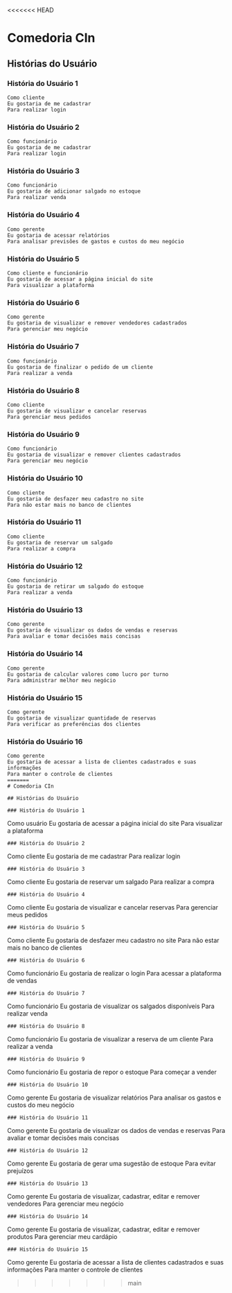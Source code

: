 <<<<<<< HEAD
# Comedoria CIn

## Histórias do Usuário

### História do Usuário 1
```
Como cliente
Eu gostaria de me cadastrar
Para realizar login
```
### História do Usuário 2
```
Como funcionário
Eu gostaria de me cadastrar 
Para realizar login
```
### História do Usuário 3
```
Como funcionário 
Eu gostaria de adicionar salgado no estoque
Para realizar venda
```
### História do Usuário 4
```
Como gerente
Eu gostaria de acessar relatórios
Para analisar previsões de gastos e custos do meu negócio
```
### História do Usuário 5
```
Como cliente e funcionário
Eu gostaria de acessar a página inicial do site
Para visualizar a plataforma
```
### História do Usuário 6
```
Como gerente
Eu gostaria de visualizar e remover vendedores cadastrados
Para gerenciar meu negócio
```
### História do Usuário 7
```
Como funcionário
Eu gostaria de finalizar o pedido de um cliente
Para realizar a venda
```
### História do Usuário 8
```
Como cliente
Eu gostaria de visualizar e cancelar reservas
Para gerenciar meus pedidos
```
### História do Usuário 9
```
Como funcionário
Eu gostaria de visualizar e remover clientes cadastrados
Para gerenciar meu negócio
```
### História do Usuário 10
```
Como cliente
Eu gostaria de desfazer meu cadastro no site
Para não estar mais no banco de clientes
```
### História do Usuário 11
```
Como cliente
Eu gostaria de reservar um salgado
Para realizar a compra
```
### História do Usuário 12
```
Como funcionário
Eu gostaria de retirar um salgado do estoque
Para realizar a venda
```
### História do Usuário 13
```
Como gerente
Eu gostaria de visualizar os dados de vendas e reservas
Para avaliar e tomar decisões mais concisas
```
### História do Usuário 14
```
Como gerente
Eu gostaria de calcular valores como lucro por turno
Para administrar melhor meu negócio
```
### História do Usuário 15
```
Como gerente
Eu gostaria de visualizar quantidade de reservas
Para verificar as preferências dos clientes
```
### História do Usuário 16
```
Como gerente
Eu gostaria de acessar a lista de clientes cadastrados e suas informações
Para manter o controle de clientes
=======
# Comedoria CIn

## Histórias do Usuário

### História do Usuário 1
```
Como usuário
Eu gostaria de acessar a página inicial do site
Para visualizar a plataforma
```
### História do Usuário 2
```
Como cliente
Eu gostaria de me cadastrar
Para realizar login
```
### História do Usuário 3
```
Como cliente
Eu gostaria de reservar um salgado
Para realizar a compra
```
### História do Usuário 4
```
Como cliente
Eu gostaria de visualizar e cancelar reservas
Para gerenciar meus pedidos
```
### História do Usuário 5
```
Como cliente
Eu gostaria de desfazer meu cadastro no site
Para não estar mais no banco de clientes
```
### História do Usuário 6
```
Como funcionário
Eu gostaria de realizar o login
Para acessar a plataforma de vendas
```
### História do Usuário 7
```
Como funcionário 
Eu gostaria de visualizar os salgados disponíveis
Para realizar venda
```
### História do Usuário 8
```
Como funcionário
Eu gostaria de visualizar a reserva de um cliente
Para realizar a venda
```
### História do Usuário 9
```
Como funcionário
Eu gostaria de repor o estoque
Para começar a vender
```
### História do Usuário 10
```
Como gerente
Eu gostaria de visualizar relatórios
Para analisar os gastos e custos do meu negócio
```
### História do Usuário 11
```
Como gerente
Eu gostaria de visualizar os dados de vendas e reservas
Para avaliar e tomar decisões mais concisas
```
### História do Usuário 12
```
Como gerente
Eu gostaria de gerar uma sugestão de estoque
Para evitar prejuízos
```
### História do Usuário 13
```
Como gerente
Eu gostaria de visualizar, cadastrar, editar e remover vendedores
Para gerenciar meu negócio
```
### História do Usuário 14
```
Como gerente
Eu gostaria de visualizar, cadastrar, editar e remover produtos
Para gerenciar meu cardápio
```
### História do Usuário 15
```
Como gerente
Eu gostaria de acessar a lista de clientes cadastrados e suas informações
Para manter o controle de clientes
>>>>>>> main
```